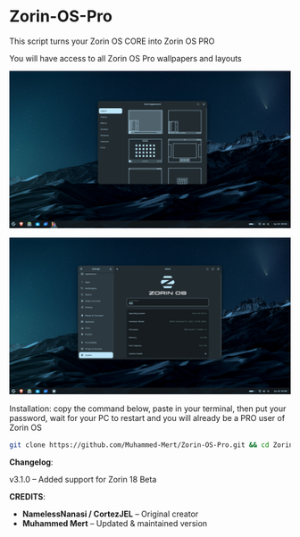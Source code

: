 # **Zorin-OS-Pro**
This script turns your Zorin OS CORE into Zorin OS PRO

You will have access to all Zorin OS Pro wallpapers and layouts
<p align="center">
<img width="700" src="https://raw.githubusercontent.com/Muhammed-Mert/Zorin-OS-Pro/refs/heads/main/photos/1.png">
</p>

<p align="center">
<img width="700" src="https://raw.githubusercontent.com/Muhammed-Mert/Zorin-OS-Pro/refs/heads/main/photos/2.png">
</p>

Installation:
copy the command below, paste in your terminal, then put your password, wait for your PC to restart and you will already be a PRO user of Zorin OS

```bash
git clone https://github.com/Muhammed-Mert/Zorin-OS-Pro.git && cd Zorin-OS-Pro && chmod +x zorin.sh && sudo ./zorin.sh

```
**Changelog**:

v3.1.0 – Added support for Zorin 18 Beta

**CREDITS**:
- **NamelessNanasi / CortezJEL** – Original creator  
- **Muhammed Mert** – Updated & maintained version
